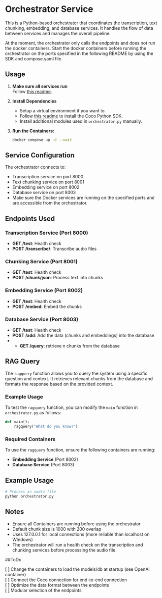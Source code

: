 # Orchestrator Service

This is a Python-based orchestrator that coordinates the transcription, text chunking, embedding, and database services. It handles the flow of data between services and manages the overall pipeline.

At the moment, the orchestrator only calls the endpoints and does not run the docker containers. Start the docker containers before running the orchestrator on the ports specified in the following README by using the SDK and compose.yaml file.

## Usage
1. **Make sure all services run**  
   Follow [this readme](../README.md).

2. **Install Dependencies**
   - Setup a virtual environment if you want to.
   - Follow [this readme](../sdk/README.md) to install the Coco Python SDK.
   - Install additional modules used in `orchestrator.py` manually.
   
3. **Run the Containers:**
   ```bash
   docker compose up -d --wait
   ```

## Service Configuration

The orchestrator connects to:
- Transcription service on port 8000
- Text chunking service on port 8001
- Embedding service on port 8002
- Database service on port 8003
- Make sure the Docker services are running on the specified ports and are accessible from the orchestrator.

## Endpoints Used

### Transcription Service (Port 8000)
- **GET /test**: Health check
- **POST /transcribe/**: Transcribe audio files

### Chunking Service (Port 8001)
- **GET /test**: Health check
- **POST /chunk/json**: Process text into chunks

### Embedding Service (Port 8002)
- **GET /test**: Health check
- **POST /embed**: Embed the chunks

### Database Service (Port 8003)
- **GET /test**: Health check
- **POST /add**: Add the data (chunks and embeddings) into the database
- - **GET /query**: retrieve n chunks from the database


## RAG Query

The `ragquery` function allows you to query the system using a specific question and context. It retrieves relevant chunks from the database and formats the response based on the provided context.

### Example Usage
To test the `ragquery` function, you can modify the `main` function in `orchestrator.py` as follows:

```python
def main():
    ragquery("What do you know?")
```

### Required Containers
To use the `ragquery` function, ensure the following containers are running:

- **Embedding Service** (Port 8002)
- **Database Service** (Port 8003)

## Example Usage

```bash
# Process an audio file
python orchestrator.py
```

## Notes

- Ensure all Containers are running before using the orchestrator
- Default chunk size is 1000 with 200 overlap
- Uses 127.0.0.1 for local connections (more reliable than localhost on Windows)
- The orchestrator will run a health check on the transcription and chunking services before processing the audio file.

##ToDo

[ ] Change the containers to load the models/db at startup (see OpenAI container)  
[ ] Connect the Coco connection for end-to-end connection  
[ ] Optimize the data format between the endpoints  
[ ] Modular selection of the endpoints  